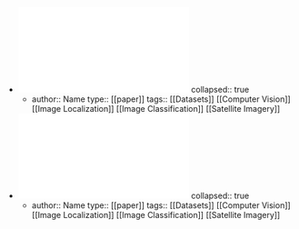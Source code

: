 - ![Open High-Resolution Satellite Imagery The WorldStrat Dataset – With Application to Super-Resolution.pdf](../assets/Open_High-Resolution_Satellite_Imagery_The_WorldStrat_Dataset_–_With_Application_to_Super-Resolution_1672624454203_0.pdf)
  collapsed:: true
	- author:: Name
	  type:: [[paper]]
	  tags:: [[Datasets]] [[Computer Vision]] [[Image Localization]] [[Image Classification]] [[Satellite Imagery]]
- ![A Large Contextual Dataset for Classification Detection and Counting of Cars with Deep Learning.pdf](../assets/A_Large_Contextual_Dataset_for_Classification_Detection_and_Counting_of_Cars_with_Deep_Learning_1672716396652_0.pdf)
  collapsed:: true
	- author:: Name
	  type:: [[paper]]
	  tags:: [[Datasets]] [[Computer Vision]] [[Image Localization]] [[Image Classification]] [[Satellite Imagery]]